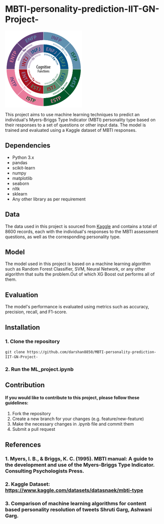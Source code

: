 # MBTI-personality-prediction-IIT-GN-Project-
<a href="url"><img src="https://github.com/darshan8850/MBTI-personality-prediction-IIT-GN-Project-/blob/main/CognitiveFunctions.jpg" align="center" height="50%" width="50%" ></a>



This project aims to use machine learning techniques to predict an individual's Myers-Briggs Type Indicator (MBTI) personality type based on their responses to a set of questions or other input data. The model is trained and evaluated using a Kaggle dataset of MBTI responses.


## Dependencies
  * Python 3.x
  * pandas
  * scikit-learn
  * numpy
  * matplotlib
  * seaborn
  * nltk
  * sklearn
  * Any other library as per requirement

## Data
  The data used in this project is sourced from [Kaggle](https://www.kaggle.com/datasets/datasnaek/mbti-type) and contains a total of 8600 records, each with the individual's responses to the MBTI assessment questions, as       well as the corresponding personality type.

## Model
  The model used in this project is based on a machine learning algorithm such as Random Forest Classifier, SVM, Neural Network, or any other algorithm that suits the problem.Out of which XG Boost out performs all of them.
  
## Evaluation
 The model's performance is evaluated using metrics such as accuracy, precision, recall, and F1-score.
 
## Installation
  ### 1. Clone the repository
    git clone https://github.com/darshan8850/MBTI-personality-prediction-IIT-GN-Project-
  ### 2. Run the ML_project.ipynb
  
## Contribution
  #### If you would like to contribute to this project, please follow these guidelines:

   1. Fork the repository
   2. Create a new branch for your changes (e.g. feature/new-feature)
   3. Make the necessary changes in .ipynb file and commit them
   4. Submit a pull request

## References

 ### 1. Myers, I. B., & Briggs, K. C. (1995). MBTI manual: A guide to the development and use of the Myers-Briggs Type Indicator. Consulting Psychologists Press.
 ### 2. Kaggle Dataset: https://www.kaggle.com/datasets/datasnaek/mbti-type
 ### 3. Comparison of machine learning algorithms for content based personality resolution of tweets Shruti Garg, Ashwani Garg.


